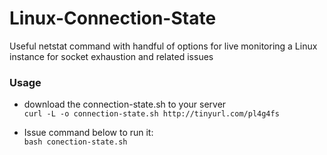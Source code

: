 # Linux-Connection-State
Useful netstat command with handful of options for live monitoring a Linux instance for socket exhaustion and related issues

### Usage

- download the connection-state.sh to your server<br>
```curl -L -o connection-state.sh http://tinyurl.com/pl4g4fs```

- Issue command below to run it:<br>
```bash conection-state.sh```

